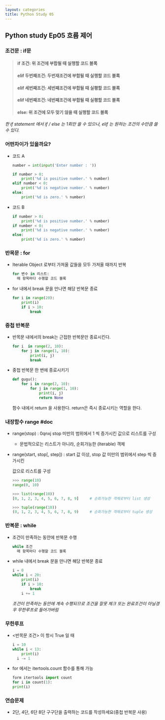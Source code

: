 ```yaml
---
layout: categories
title: Python Study 05
---
```


## Python study Ep05 흐름 제어


### 조건문 : if문

> #### if 조건: 위 조건에 부합될 때 실행할 코드 블록
>
> #### elif 두번째조건: 두번재조건에 부합될 때 실행할 코드 블록
>
> #### elif 세번째조건: 세번째조건에 부합될 때 실횅할 코드 블록
>
> #### elif 네번째조건: 네번째조건에 부합될 때 실횅할 코드 블록
>
> #### else: 위 조건에 모두 맞기 않을 때 실행할 코드 블록

*한 if statement 에서 if / else 는 1회만 쓸 수 있으나, elif 는 원하는 조건의 수만큼 쓸 수 있다.*



### 어떤차이가 있을까요?

- 코드 A

  ```python
  number = int(input('Enter number : '))
  
  if number > 0:
      print('%d is positive number.' % number)
  elif number < 0:
      print('%d is negative number.' % number)
  else:
      print('%d is zero.' % number)
  ```

- 코드 B

  ```python
  if number > 0:
      print('%d is positive number.' % number)
  if number < 0:
      print('%d is negative number.' % number)
  else:
      print('%d is zero.' % number)
  ```



### 반목문 : for

- Iterable Object 로부터 가져올 값들을 모두 가져올 때까지 반복

  ```python
  for 변수 in 리스트:
  	매 항목마다 수행할 코드 블록
  ```

- for 내에서 break 문을 만나면 해당 반복문 종료

  ```python
  for i in range(20):
      print(i)
      if i > 10:
          break
  ```



### 중첩 반복문

- 반목문 내에서의 break는 근접한 반복문만 종료시킨다.

  ```python
  for i  in range(2, 10):
      for j in range(1, 10):
          print(i, j)
          break
  ```

- 중첩 반복문 한 번에 종료시키기

  ```python
  def gugu():
      for i in range(2, 10):
          for j in range(1, 10):
              print(i, j)
              return None
  ```

  함수 내에서 return 을 사용한다. return은 즉시 종료시키는 역할을 한다.

  

### 내장함수 range #doc

- range(stop) : 0qnxj stop 미만의 범위에서 1 씩 증가시킨 값으로 리스트를 구성

  - 문법적으로는 리스트가 아니라, 순회가능한 (Iterable) 객체

- range(start, stop[, step]) : start 값 이상, stop 값 미만의 범위에서 step 씩 증가시킨 

  값으로 리스트를 구성

  ```python
  >>> range(10)
  range(0, 10)
  
  >>> list(range(10))
  [0, 1, 2, 3, 4, 5, 6, 7, 8, 9]     # 순회가능한 객체로부터 list 생성
  
  >>> tuple(range(10))
  (0, 1, 2, 3, 4, 5, 6, 7, 8, 9)     # 순회가능한 객체로부터 tuple 생성
  ```



### 반복문 : while

- 조건이 만족하는 동안에 반복문 수행

  ```python
  while 조건
  	매 항목마다 수행할 코드 블록
  ```

- while 내에서 break 문을 만나면 해당 반복문 종료

  ```python
  i = 0
  while i < 20:
      print(i)
      if i > 10:
          break
      i += 1
  ```

  *조건이 만족하는 동안에 계속 수행되므로 조건을 잘못 체크 또는 완료조건이 아닐경우 무한루프로 들어가버림*



### 무한루프

- <반목문 조건> 이 항시 True 일 때

  ```python
  i = 10
  while i < 13:
      print(i)
  	i -= 1
  ```

- for 에서는 itertools.count 함수를 통해 가능

  ```python
  form itertools import count
  for i in count(1):
  print(i)
  ```

  

### 연습문제

- 2단, 4단, 6단 8단 구구단을 출력하는 코드를 작성하세요(중첩 반복문 사용)

